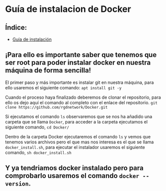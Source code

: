 # Guía de instalacion de Docker

## Índice: 
- [Guía de instalación](https://github.com/rgdnetwork/Docker#para-ello-es-importante-saber-que-tenemos-que-ser-root-para-poder-instalar-docker-en-nuestra-m%C3%A1quina-de-forma-sencilla)

## ¡Para ello es importante saber que tenemos que ser root para poder instalar docker en nuestra máquina de forma sencilla!

El primer paso y más importante es instalar git en nuestra máquina, para ello usaremos el siguiente comando: ```apt install git -y```

Cuando el proceso haya finalizado deberemos de clonar el repositorio, para ello os dejo aquí el comando al completo con el enlace del repositorio. ```git clone https://github.com/rgdnetwork/Docker.git```

Si ejecutamos el comando ```ls``` observaremos que se nos ha añadido una carpeta que se llama ```Docker```, para acceder a la carpeta ejecutamos el siguiente comando, ```cd Docker/```

Dentro de la carpeta Docker ejecutaremos el comando ```ls``` y vemos que tenemos varios archivos pero el que mas nos interesa es el que se llama ```docker_install.sh```, para ejecutar el instalador usaremos el siguiente comando, ```sh docker_install.sh```

## Y ya tendriamos docker instalado pero para comprobarlo usaremos el comando ```docker --version```.

